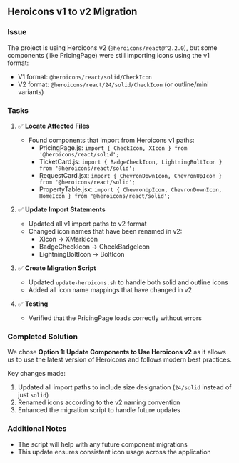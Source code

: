 ## Heroicons v1 to v2 Migration

### Issue
The project is using Heroicons v2 (`@heroicons/react@^2.2.0`), but some components (like PricingPage) were still importing icons using the v1 format:
- V1 format: `@heroicons/react/solid/CheckIcon`
- V2 format: `@heroicons/react/24/solid/CheckIcon` (or outline/mini variants)

### Tasks

1. ✅ **Locate Affected Files**
   - Found components that import from Heroicons v1 paths:
     - PricingPage.js: `import { CheckIcon, XIcon } from '@heroicons/react/solid';`
     - TicketCard.js: `import { BadgeCheckIcon, LightningBoltIcon } from '@heroicons/react/solid';`
     - RequestCard.jsx: `import { ChevronDownIcon, ChevronUpIcon } from '@heroicons/react/solid';`
     - PropertyTable.jsx: `import { ChevronUpIcon, ChevronDownIcon, HomeIcon } from '@heroicons/react/solid';`

2. ✅ **Update Import Statements**
   - Updated all v1 import paths to v2 format
   - Changed icon names that have been renamed in v2:
     - XIcon → XMarkIcon
     - BadgeCheckIcon → CheckBadgeIcon
     - LightningBoltIcon → BoltIcon

3. ✅ **Create Migration Script**
   - Updated `update-heroicons.sh` to handle both solid and outline icons
   - Added all icon name mappings that have changed in v2

4. ✅ **Testing**
   - Verified that the PricingPage loads correctly without errors

### Completed Solution

We chose **Option 1: Update Components to Use Heroicons v2** as it allows us to use the latest version of Heroicons and follows modern best practices.

Key changes made:
1. Updated all import paths to include size designation (`24/solid` instead of just `solid`)
2. Renamed icons according to the v2 naming convention
3. Enhanced the migration script to handle future updates

### Additional Notes

- The script will help with any future component migrations
- This update ensures consistent icon usage across the application 